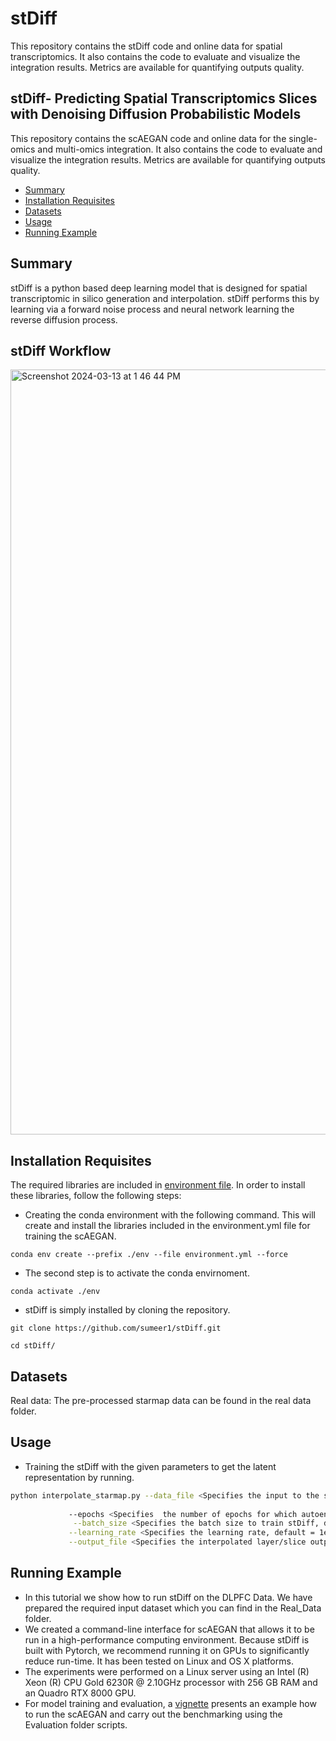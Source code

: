 # stDiff
This repository contains the stDiff code and online data for spatial transcriptomics. It also contains the code to evaluate and visualize the integration results. Metrics are available for quantifying outputs quality.


stDiff- Predicting Spatial Transcriptomics Slices with Denoising Diffusion Probabilistic Models 
---------------------------------------------------------------------------------------------------------
This repository contains the  scAEGAN code and online data for the single-omics and multi-omics integration. It also contains the code to evaluate and visualize the integration results. Metrics are available for quantifying outputs quality.

* [Summary](#Summary)
* [Installation Requisites](#Installation-Requisites )
* [Datasets](#Datasets)
* [Usage](#Usage)
* [Running Example](#Running-Example)



 Summary
 -------
stDiff is a python based deep learning model that is designed for spatial transcriptomic in silico generation and interpolation. stDiff performs this by learning via a forward noise process and neural network learning the reverse diffusion process.

stDiff Workflow
-----------------


<img width="1224" alt="Screenshot 2024-03-13 at 1 46 44 PM" src="https://github.com/sumeer1/stDiff/assets/70262340/c74278cb-bbbb-4061-ad95-8d64a001a08c">









Installation Requisites 
-----------------------

The required libraries are included in [environment file](https://github.com/sumeer1/scAEGAN/blob/main/environment.yml). In order to install these libraries, follow the following steps:

* Creating the conda environment with the following command. This will create and install the libraries included in the environment.yml file for training the scAEGAN.
```
conda env create --prefix ./env --file environment.yml --force
 ```

* The second step is to activate the conda envirnoment. 
```
conda activate ./env      
```



	



* stDiff is simply installed by cloning the repository.
```
git clone https://github.com/sumeer1/stDiff.git

cd stDiff/
```

Datasets
---------


Real data: The pre-processed starmap data can be found in the real data folder.

Usage
------
*  Training the stDiff with the given parameters to get the latent representation by running. 
```bash
python interpolate_starmap.py --data_file <Specifies the input to the stDiff model in spot by gene format> \
             
             --epochs <Specifies  the number of epochs for which autoencoder is trained, default=300> \
              --batch_size <Specifies the batch size to train stDiff, default=16>  \
             --learning_rate <Specifies the learning rate, default = 1e-3> \
             --output_file <Specifies the interpolated layer/slice output from the stDiff > \
```




 Running Example
 ---------------
*   In this tutorial we show how to run stDiff  on the DLPFC Data. We have 
prepared the required input dataset which you can find in the Real_Data folder. 
*   We created a command-line interface for scAEGAN that allows it to be run in a high-performance computing environment. Because stDiff is built with Pytorch, we recommend running it on GPUs to significantly reduce run-time. It has been tested on Linux and OS X platforms.
*   The experiments were performed on a Linux server using an Intel (R) Xeon (R) CPU Gold 6230R @ 2.10GHz processor with 256 GB RAM and an Quadro RTX 8000 GPU.
 * For model training and evaluation, a [vignette](https://github.com/sumeer1/scAEGAN/blob/main/Example/scAEGAN_Analysis.ipynb) presents an example how to run the scAEGAN and carry out the benchmarking using the Evaluation folder scripts. 
 
 


